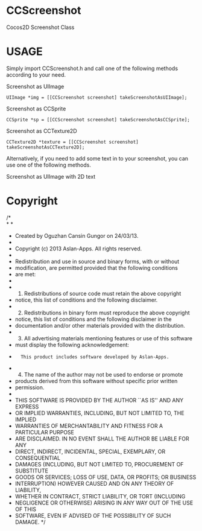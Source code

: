 CCScreenshot
============

Cocos2D Screenshot Class



USAGE
===========

Simply import CCScreenshot.h and call one of the following methods according to your need.

Screenshot as UIImage
```
UIImage *img = [[CCScreenshot screenshot] takeScreenshotAsUIImage];
```
Screenshot as CCSprite
```
CCSprite *sp = [[CCScreenshot screenshot] takeScreenshotAsCCSprite];
```
Screenshot as CCTexture2D
```
CCTexture2D *texture = [[CCScreenshot screenshot] takeScreenshotAsCCTexture2D];
```

Alternatively, if you need to add some text in to your screenshot, you can use one of the following methods.

Screenshot as UIImage with 2D text







Copyright
============

/*	
 *
 *
 * Created by Oguzhan Cansin Gungor on 24/03/13.
 *
 * Copyright (c) 2013 Aslan-Apps. All rights reserved.
 *
 * Redistribution and use in source and binary forms, with or without
 * modification, are permitted provided that the following conditions
 * are met:
 *
 * 1. Redistributions of source code must retain the above copyright
 *    notice, this list of conditions and the following disclaimer.
 * 2. Redistributions in binary form must reproduce the above copyright
 *    notice, this list of conditions and the following disclaimer in the
 *    documentation and/or other materials provided with the distribution.
 * 3. All advertising materials mentioning features or use of this software
 *    must display the following acknowledgement:
 *       This product includes software developed by Aslan-Apps.
 * 4. The name of the author may not be used to endorse or promote
 *    products derived from this software without specific prior written
 *    permission.
 *
 * THIS SOFTWARE IS PROVIDED BY THE AUTHOR ``AS IS'' AND ANY EXPRESS
 * OR IMPLIED WARRANTIES, INCLUDING, BUT NOT LIMITED TO, THE IMPLIED
 * WARRANTIES OF MERCHANTABILITY AND FITNESS FOR A PARTICULAR PURPOSE
 * ARE DISCLAIMED.  IN NO EVENT SHALL THE AUTHOR BE LIABLE FOR ANY
 * DIRECT, INDIRECT, INCIDENTAL, SPECIAL, EXEMPLARY, OR CONSEQUENTIAL
 * DAMAGES (INCLUDING, BUT NOT LIMITED TO, PROCUREMENT OF SUBSTITUTE
 * GOODS OR SERVICES; LOSS OF USE, DATA, OR PROFITS; OR BUSINESS
 * INTERRUPTION) HOWEVER CAUSED AND ON ANY THEORY OF LIABILITY,
 * WHETHER IN CONTRACT, STRICT LIABILITY, OR TORT (INCLUDING
 * NEGLIGENCE OR OTHERWISE) ARISING IN ANY WAY OUT OF THE USE OF THIS
 * SOFTWARE, EVEN IF ADVISED OF THE POSSIBILITY OF SUCH DAMAGE.
 */




